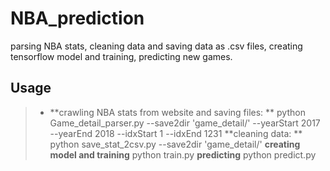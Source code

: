 # NBA_prediction
parsing NBA stats, cleaning data and saving data as .csv files, creating tensorflow model and training, predicting new games.
## Usage
>* **crawling NBA stats from website and saving files: **
> python Game_detail_parser.py --save2dir 'game_detail/' --yearStart 2017 --yearEnd 2018 --idxStart 1 --idxEnd 1231
> **cleaning data: **
python save_stat_2csv.py --save2dir 'game_detail/'
> **creating model and training**
python train.py
> **predicting**
python predict.py

